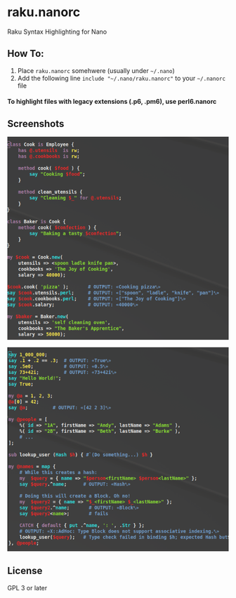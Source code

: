# raku.nanorc
Raku Syntax Highlighting for Nano

## How To:
1. Place ```raku.nanorc``` somehwere (usually under ```~/.nano```)
2. Add the following line ```include "~/.nano/raku.nanorc"``` to your ```~/.nanorc``` file

#### To highlight files with legacy extensions (.p6, .pm6), use perl6.nanorc

## Screenshots
![Screenshot 1](screenshot1.png)

![Screenshot 2](screenshot2.png)

## License
GPL 3 or later
